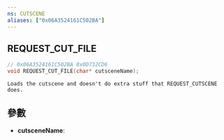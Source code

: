 ```yaml
---
ns: CUTSCENE
aliases: ["0x06A3524161C502BA"]
---
```

## REQUEST_CUT_FILE

```c
// 0x06A3524161C502BA 0x0D732CD6
void REQUEST_CUT_FILE(char* cutsceneName);
```

```
Loads the cutscene and doesn't do extra stuff that REQUEST_CUTSCENE does.
```

## 參數
* **cutsceneName**: 

